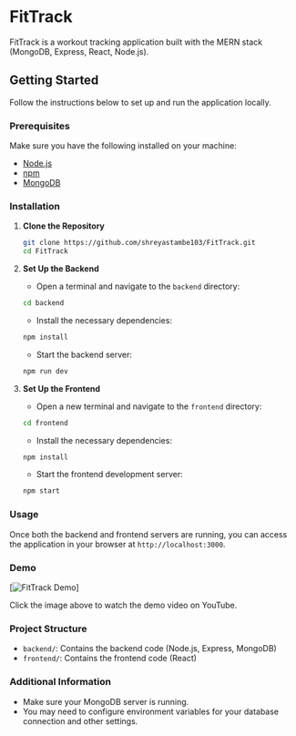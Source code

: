 # FitTrack

FitTrack is a workout tracking application built with the MERN stack (MongoDB, Express, React, Node.js).

## Getting Started

Follow the instructions below to set up and run the application locally.

### Prerequisites

Make sure you have the following installed on your machine:
- [Node.js](https://nodejs.org/)
- [npm](https://www.npmjs.com/)
- [MongoDB](https://www.mongodb.com/)

### Installation

1. **Clone the Repository**

    ```bash
    git clone https://github.com/shreyastambe103/FitTrack.git
    cd FitTrack
    ```

2. **Set Up the Backend**

    - Open a terminal and navigate to the `backend` directory:
    
    ```bash
    cd backend
    ```

    - Install the necessary dependencies:
    
    ```bash
    npm install
    ```

    - Start the backend server:
    
    ```bash
    npm run dev
    ```

3. **Set Up the Frontend**

    - Open a new terminal and navigate to the `frontend` directory:
    
    ```bash
    cd frontend
    ```

    - Install the necessary dependencies:
    
    ```bash
    npm install
    ```

    - Start the frontend development server:
    
    ```bash
    npm start
    ```

### Usage

Once both the backend and frontend servers are running, you can access the application in your browser at `http://localhost:3000`.
### Demo



[![FitTrack Demo](https://img.youtube.com/vi/vCD1_3FgWc8/0.jpg)]

Click the image above to watch the demo video on YouTube.


### Project Structure

- `backend/`: Contains the backend code (Node.js, Express, MongoDB)
- `frontend/`: Contains the frontend code (React)

### Additional Information

- Make sure your MongoDB server is running.
- You may need to configure environment variables for your database connection and other settings.
